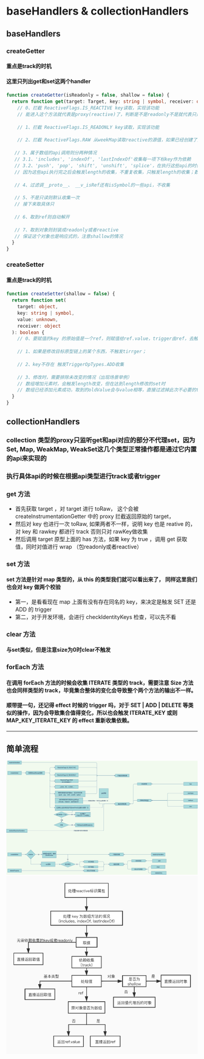 # baseHandlers & collectionHandlers

## baseHandlers

### createGetter
#### 重点是track的时机
#### 这里只列出get和set这两个handler

```ts
function createGetter(isReadonly = false, shallow = false) {
  return function get(target: Target, key: string | symbol, receiver: object) {
    // 0、拦截 ReactiveFlags.IS_REACTIVE key读取，实现该功能
    // 能进入这个方法就代表是proxy(reactive)了，判断是不是readonly不是就代表只是reactive

    // 1、拦截 ReactiveFlags.IS_READONLY key读取，实现该功能

    // 2、拦截 ReactiveFlags.RAW 从weekMap读取reactive的源值，如果已经创建了则返回

   // 3、属于数组的api调用则分两种情况
   // 3.1、'includes', 'indexOf', 'lastIndexOf'收集每一项下标key作为依赖
   // 3.2、'push', 'pop', 'shift', 'unshift', 'splice'，在执行这些api的时候停止收集`pauseTracking`,执行完了在回到之前的状态
   // 因为这些api执行完之后会触发length的收集，不重复收集，只触发length的收集；数组取完值之后return

   // 4、过滤调__proto__、 __v_isRef还有isSymbol的一些api，不收集

   // 5、不是只读则默认收集一次
   // 接下来取具体只

   // 6、取到ref则自动解开

   // 7、取到对象则封装成readonly或者reactive
   // 保证这个对象也是响应式的，注意shallow的情况
  }
}

```

### createSetter
#### 重点是track的时机

```ts
function createSetter(shallow = false) {
  return function set(
    target: object,
    key: string | symbol,
    value: unknown,
    receiver: object
  ): boolean {
    // 0、要赋值的key 的原始值是一个ref，则赋值给ref.value，trigger由ref，去触发跳出setter逻辑

    // 1、如果是修改目标原型链上的某个东西，不触发tirrger；

    // 2、key不存在 触发TriggerOpTypes.ADD收集

    // 3、修改时，需要排除未改变的情况（出现场景举例）
    // 数组增加元素时，会触发length改变，但在达到length修改的set时
    // 数组已经添加元素成功，取到的oldValue会与value相等，直接过滤掉此次不必要的trigger
  }
}

```

## collectionHandlers

### collection 类型的proxy只监听get和api对应的部分不代理set，因为Set, Map, WeakMap, WeakSet这几个类型正常操作都是通过它内置的api来实现的
### 执行具体api的时候在根据api类型进行track或者trigger

### get 方法
- 首先获取 target ，对 target 进行 toRaw， 这个会被 createInstrumentationGetter 中的 proxy 拦截返回原始的 target，
- 然后对 key 也进行一次 toRaw, 如果两者不一样，说明 key 也是 reative 的， 对 key 和 rawkey 都进行 track 否则只对 rawKey做收集
- 然后调用 target 原型上面的 has 方法，如果 key 为 true ，调用 get 获取值，同时对值进行 wrap （包readonly或者reactive）

### set 方法
#### set 方法是针对 map 类型的，从 this 的类型我们就可以看出来了， 同样这里我们也会对 key 做两个校验
- 第一，是看看现在 map 上面有没有存在同名的 key，来决定是触发 SET 还是 ADD 的 trigger
- 第二，对于开发环境，会进行 checkIdentityKeys 检查，可以先不看

### clear 方法
#### 与set类似，但是注意size为0时clear不触发

### forEach 方法
#### 在调用 forEach 方法的时候会收集 ITERATE 类型的 track，需要注意 Size 方法也会同样类型的 track，毕竟集合整体的变化会导致整个两个方法的输出不一样。
#### 顺带提一句，还记得 effect 时候的 trigger 吗，对于 SET | ADD | DELETE 等类似的操作，因为会导致集合值得变化，所以也会触发 ITERATE_KEY 或则 MAP_KEY_ITERATE_KEY 的 effect 重新收集依赖。

-----

## 简单流程

![流程](./resource/jpg/handlers.png)
![流程](./resource/jpg/vue3-reactive-get.jpg)